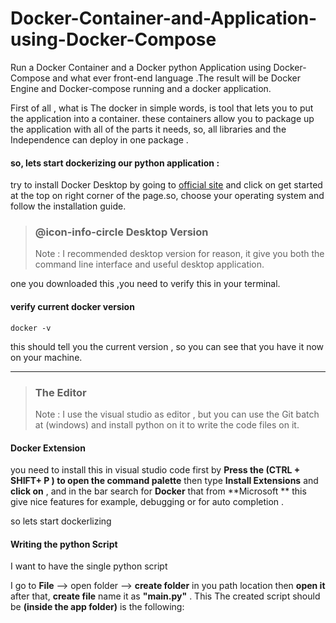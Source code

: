 # Docker-Container-and-Application-using-Docker-Compose

Run a Docker Container and a Docker python Application using Docker-Compose and what ever front-end language .The result will be Docker Engine and Docker-compose running and a docker application.

First of all , what is The docker in simple words, is tool that lets you to put the application into a container. these containers allow you to package up the application with all of the parts it needs, so, all libraries and the Independence can deploy in one package .

#### so, lets start dockerizing our python application :

try to install Docker Desktop by going to  [official site](https://www.docker.com/get-started/) and click on get started at the top on right corner of the page.so, choose your operating system and follow the installation guide. 


> ### @icon-info-circle  Desktop Version
> Note : I recommended desktop version for reason, it give you both the command line interface and useful desktop application.

one you downloaded this ,you need to verify this in your terminal.

#### verify current docker version  

    docker -v
    
this should tell you the current version , so you can see that you have it now on your machine. 

-----------

> ###  The Editor 
> Note : I use the visual studio as editor , but you can use the Git batch at (windows) and install python on it to write the code files on it.

#### Docker Extension 

you need to install this in visual studio code first by **Press the (CTRL + SHIFT+ P ) to open the command palette** then type **Install Extensions** and **click on** , and in the bar search for **Docker** that from **Microsoft ** this give nice features for example, debugging or for auto completion   .  

so lets start dockerlizing 

#### Writing the python Script

I want to have the single python script 

I go to **File** --> open folder --> **create folder** in you path location then **open it** after that, **create file** name it as **"main.py"** . This The created script should be **(inside the app folder)** is the following:














